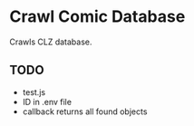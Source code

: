 # Crawl Comic Database

Crawls CLZ database.

## TODO
- test.js
- ID in .env file
- callback returns all found objects
